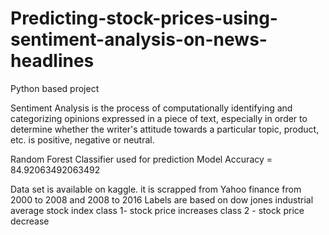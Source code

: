 # Predicting-stock-prices-using-sentiment-analysis-on-news-headlines

Python based project


Sentiment Analysis is the process of computationally identifying and categorizing opinions expressed in a piece of text,
especially in order to determine whether the writer's attitude towards a particular topic, product, etc. is positive, negative or neutral.

Random Forest Classifier used for prediction
Model Accuracy = 84.92063492063492

Data set is available on kaggle. it is scrapped from Yahoo finance from 2000 to 2008 and 2008 to 2016
Labels are based on dow jones industrial average stock index
class 1- stock price increases
class 2 - stock price decrease


